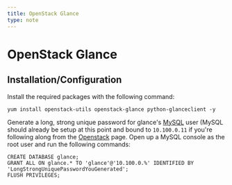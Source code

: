 ```yaml
---
title: OpenStack Glance
type: note
---
```


# OpenStack Glance

## Installation/Configuration

Install the required packages with the following command:

```
yum install openstack-utils openstack-glance python-glanceclient -y
```

Generate a long, strong unique password for glance's [MySQL][1] user (MySQL
should already be setup at this point and bound to `10.100.0.11` if you're
following along from the [Openstack][2] page. Open up a MySQL console as the
root user and run the following commands:

```
CREATE DATABASE glance;
GRANT ALL ON glance.* TO 'glance'@'10.100.0.%' IDENTIFIED BY 'LongStrongUniquePasswordYouGenerated';
FLUSH PRIVILEGES;
```

[1]: ../mysql/
[2]: ../openstack/

